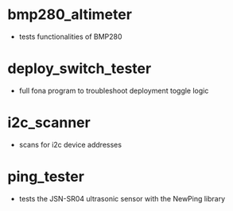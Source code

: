 # bmp280_altimeter
- tests functionalities of BMP280

# deploy_switch_tester
- full fona program to troubleshoot deployment toggle logic

# i2c_scanner
- scans for i2c device addresses

# ping_tester
- tests the JSN-SR04 ultrasonic sensor with the NewPing library